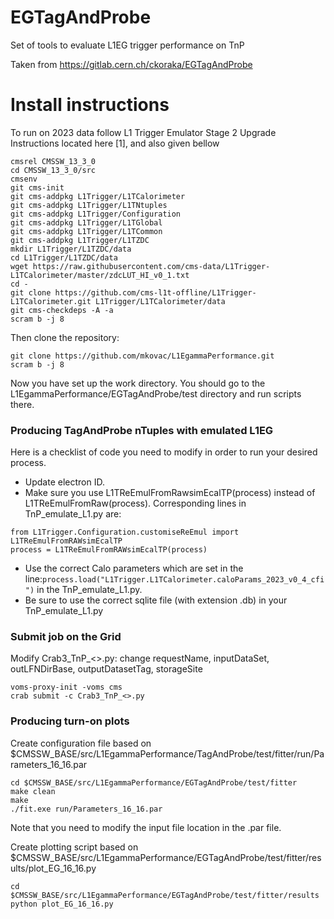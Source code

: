 # EGTagAndProbe
Set of tools to evaluate L1EG trigger performance on TnP

Taken from https://gitlab.cern.ch/ckoraka/EGTagAndProbe

# Install instructions
To run on 2023 data follow L1 Trigger Emulator Stage 2 Upgrade Instructions located here [1], and also given bellow

```
cmsrel CMSSW_13_3_0
cd CMSSW_13_3_0/src
cmsenv
git cms-init
git cms-addpkg L1Trigger/L1TCalorimeter
git cms-addpkg L1Trigger/L1TNtuples
git cms-addpkg L1Trigger/Configuration
git cms-addpkg L1Trigger/L1TGlobal
git cms-addpkg L1Trigger/L1TCommon
git cms-addpkg L1Trigger/L1TZDC
mkdir L1Trigger/L1TZDC/data
cd L1Trigger/L1TZDC/data
wget https://raw.githubusercontent.com/cms-data/L1Trigger-L1TCalorimeter/master/zdcLUT_HI_v0_1.txt
cd -
git clone https://github.com/cms-l1t-offline/L1Trigger-L1TCalorimeter.git L1Trigger/L1TCalorimeter/data
git cms-checkdeps -A -a
scram b -j 8 
```

Then clone the repository:
```
git clone https://github.com/mkovac/L1EgammaPerformance.git
scram b -j 8
```
Now you have set up the work directory. You should go to the L1EgammaPerformance/EGTagAndProbe/test directory and run scripts there. 


### Producing TagAndProbe nTuples with emulated L1EG
Here is a checklist of code you need to modify in order to run your desired process.
+ Update electron ID.
+ Make sure you use L1TReEmulFromRawsimEcalTP(process) instead of L1TReEmulFromRaw(process).
Corresponding lines in TnP_emulate_L1.py are:
```
from L1Trigger.Configuration.customiseReEmul import L1TReEmulFromRAWsimEcalTP
process = L1TReEmulFromRAWsimEcalTP(process)
```
+ Use the correct Calo parameters which are set in the line:```process.load("L1Trigger.L1TCalorimeter.caloParams_2023_v0_4_cfi")``` in the TnP_emulate_L1.py.
+ Be sure to use the correct sqlite file (with extension .db) in your TnP_emulate_L1.py


### Submit job on the Grid
Modify Crab3_TnP_<>.py: change requestName, inputDataSet, outLFNDirBase, outputDatasetTag, storageSite
```
voms-proxy-init -voms cms
crab submit -c Crab3_TnP_<>.py
```

### Producing turn-on plots
Create configuration file based on $CMSSW_BASE/src/L1EgammaPerformance/TagAndProbe/test/fitter/run/Parameters_16_16.par
```
cd $CMSSW_BASE/src/L1EgammaPerformance/EGTagAndProbe/test/fitter
make clean
make
./fit.exe run/Parameters_16_16.par
```
Note that you need to modify the input file location in the .par file.

Create plotting script based on $CMSSW_BASE/src/L1EgammaPerformance/EGTagAndProbe/test/fitter/results/plot_EG_16_16.py
```
cd $CMSSW_BASE/src/L1EgammaPerformance/EGTagAndProbe/test/fitter/results
python plot_EG_16_16.py
```